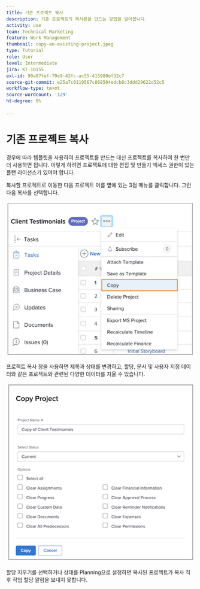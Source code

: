 ```yaml
---
title: 기존 프로젝트 복사
description: 기존 프로젝트의 복사본을 만드는 방법을 알아봅니다.
activity: use
team: Technical Marketing
feature: Work Management
thumbnail: copy-an-existing-project.jpeg
type: Tutorial
role: User
level: Intermediate
jira: KT-10155
exl-id: 90a87fef-70e9-42fc-ac55-415980ef32c7
source-git-commit: e25a7c0119567c068504edcb8c3ddd29622d52c5
workflow-type: tm+mt
source-wordcount: '129'
ht-degree: 0%

---
```


# 기존 프로젝트 복사

경우에 따라 템플릿을 사용하여 프로젝트를 만드는 대신 프로젝트를 복사하여 한 번만 더 사용하면 됩니다. 이렇게 하려면 프로젝트에 대한 편집 및 만들기 액세스 권한이 있는 플랜 라이선스가 있어야 합니다.

복사할 프로젝트로 이동한 다음 프로젝트 이름 옆에 있는 3점 메뉴를 클릭합니다. 그런 다음 복사를 선택합니다.

![Cr](assets/copy-existing-01.png)

프로젝트 복사 창을 사용하면 제목과 상태를 변경하고, 할당, 문서 및 사용자 지정 데이터와 같은 프로젝트와 관련된 다양한 데이터를 지울 수 있습니다.

![Cr](assets/copy-existing-02.png)

할당 지우기를 선택하거나 상태를 Planning으로 설정하면 복사된 프로젝트가 복사 직후 작업 할당 알림을 보내지 못합니다.
